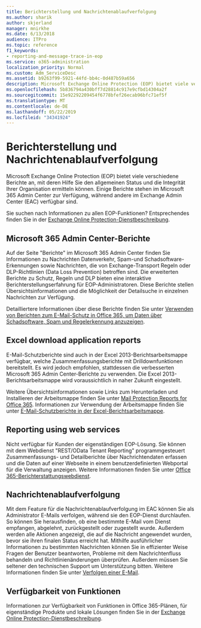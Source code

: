 ```yaml
---
title: Berichterstellung und Nachrichtenablaufverfolgung
ms.author: sharik
author: skjerland
manager: mnirkhe
ms.date: 6/13/2018
audience: ITPro
ms.topic: reference
f1_keywords:
- reporting-and-message-trace-in-eop
ms.service: o365-administration
localization_priority: Normal
ms.custom: Adm_ServiceDesc
ms.assetid: b9263f99-5921-44fd-bb4c-0d487b59a656
description: Microsoft Exchange Online Protection (EOP) bietet viele verschiedene Berichte an, mit deren Hilfe Sie den allgemeinen Status und die Integrität Ihrer Organisation ermitteln können. Einige Berichte stehen im Microsoft 365 Admin Center zur Verfügung, während andere im Exchange Admin Center (EAC) verfügbar sind.
ms.openlocfilehash: 5b836794a430bff7d28814c917e9cfbd14304a2f
ms.sourcegitcommit: 15e92292209454f6778bfef26ecab96bfc71ef5f
ms.translationtype: MT
ms.contentlocale: de-DE
ms.lasthandoff: 05/22/2019
ms.locfileid: "34341924"
---
```

# <a name="reporting-and-message-trace"></a>Berichterstellung und Nachrichtenablaufverfolgung

Microsoft Exchange Online Protection (EOP) bietet viele verschiedene Berichte an, mit deren Hilfe Sie den allgemeinen Status und die Integrität Ihrer Organisation ermitteln können. Einige Berichte stehen im Microsoft 365 Admin Center zur Verfügung, während andere im Exchange Admin Center (EAC) verfügbar sind.
  
Sie suchen nach Informationen zu allen EOP-Funktionen? Entsprechendes finden Sie in der [Exchange Online Protection-Dienstbeschreibung](exchange-online-protection-service-description.md).
  
## <a name="microsoft-365-admin-center-reports"></a>Microsoft 365 Admin Center-Berichte
<a name="BKMK_office365admincenterreports"> </a>

Auf der Seite "Berichte" im Microsoft 365 Admin Center finden Sie Informationen zu Nachrichten Datenverkehr, Spam-und Schadsoftware-Erkennungen sowie Nachrichten, die von Exchange-Transport Regeln oder DLP-Richtlinien (Data Loss Prevention) betroffen sind. Die erweiterten Berichte zu Schutz, Regeln und DLP bieten eine interaktive Berichterstellungserfahrung für EOP-Administratoren. Diese Berichte stellen Übersichtsinformationen und die Möglichkeit der Detailsuche in einzelnen Nachrichten zur Verfügung.
  
Detailliertere Informationen über diese Berichte finden Sie unter [Verwenden von Berichten zum E-Mail-Schutz in Office 365, um Daten über Schadsoftware, Spam und Regelerkennung anzuzeigen](https://go.microsoft.com/fwlink/p/?LinkID=401102).
  
## <a name="excel-download-application-reports"></a>Excel download application reports
<a name="BKMK_exceldownloadapplicationreports"> </a>

E-Mail-Schutzberichte sind auch in der Excel 2013-Berichtsarbeitsmappe verfügbar, welche Zusammenfassungsberichte mit Drilldownfunktionen bereitstellt. Es wird jedoch empfohlen, stattdessen die verbesserten Microsoft 365 Admin Center-Berichte zu verwenden. Die Excel 2013-Berichtsarbeitsmappe wird voraussichtlich in naher Zukunft eingestellt. 
  
Weitere Übersichtsinformationen sowie Links zum Herunterladen und Installieren der Arbeitsmappe finden Sie unter [Mail Protection Reports for Office 365](https://go.microsoft.com/fwlink/p/?LinkId=271776). Informationen zur Verwendung der Arbeitsmappe finden Sie unter [E-Mail-Schutzberichte in der Excel-Berichtsarbeitsmappe](https://go.microsoft.com/fwlink/p/?LinkId=285211).
  
## <a name="reporting-using-web-services"></a>Reporting using web services
<a name="BKMK_reportingusingwebservices"> </a>

Nicht verfügbar für Kunden der eigenständigen EOP-Lösung. Sie können mit dem Webdienst "REST/OData Tenant Reporting" programmgesteuert Zusammenfassungs- und Detailberichte über Nachrichtendaten erfassen und die Daten auf einer Webseite in einem benutzerdefinierten Webportal für die Verwaltung anzeigen. Weitere Informationen finden Sie unter [Office 365-Berichterstattungswebdienst](https://go.microsoft.com/fwlink/?LinkId=279926).
  
## <a name="message-trace"></a>Nachrichtenablaufverfolgung
<a name="BKMK_messagetrace"> </a>

Mit dem Feature für die Nachrichtenablaufverfolgung im EAC können Sie als Administrator E-Mails verfolgen, während sie den EOP-Dienst durchlaufen. So können Sie herausfinden, ob eine bestimmte E-Mail vom Dienst empfangen, abgelehnt, zurückgestellt oder zugestellt wurde. Außerdem werden alle Aktionen angezeigt, die auf die Nachricht angewendet wurden, bevor sie ihren finalen Status erreicht hat. Mithilfe ausführlicher Informationen zu bestimmten Nachrichten können Sie in effizienter Weise Fragen der Benutzer beantworten, Probleme mit dem Nachrichtenfluss behandeln und Richtlinienänderungen überprüfen. Außerdem müssen Sie seltener den technischen Support um Unterstützung bitten. Weitere Informationen finden Sie unter [Verfolgen einer E-Mail](https://go.microsoft.com/fwlink/p/?LinkID=282262).
  
## <a name="feature-availability"></a>Verfügbarkeit von Funktionen
<a name="BKMK_messagetrace"> </a>

Informationen zur Verfügbarkeit von Funktionen in Office 365-Plänen, für eigenständige Produkte und lokale Lösungen finden Sie in der [Exchange Online Protection-Dienstbeschreibung](exchange-online-protection-service-description.md).
  

